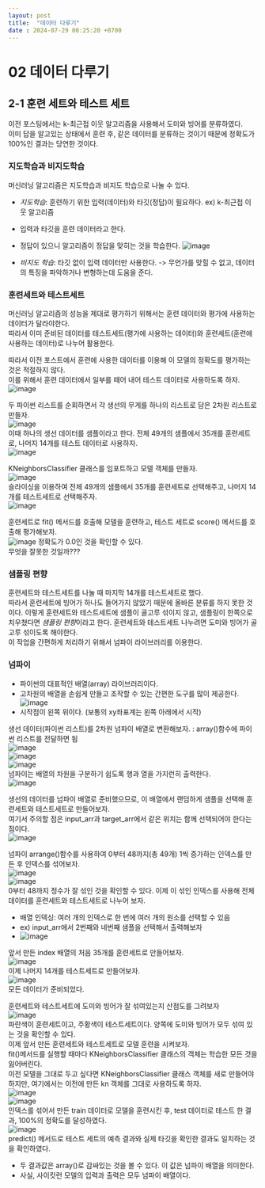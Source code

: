 ```yaml
---
layout: post
title:  "데이터 다루기"
date : 2024-07-29 00:25:20 +0700
---
```


# 02 데이터 다루기
## 2-1 훈련 세트와 테스트 세트

이전 포스팅에서는 k-최근접 이웃 알고리즘을 사용해서 도미와 빙어를 분류하였다.    
이미 답을 알고있는 상태에서 훈련 후, 같은 데이터를 분류하는 것이기 때문에 정확도가 100%인 결과는 당연한 것이다. 

### 지도학습과 비지도학습    
머신러닝 알고리즘은 지도학습과 비지도 학습으로 나눌 수 있다. 
- *지도학습*: 훈련하기 위한 입력(데이터)와 타깃(정답)이 필요하다. ex) k-최근접 이웃 알고리즘
- 입력과 타깃을 훈련 데이터라고 한다.
- 정답이 있으니 알고리즘이 정답을 맞히는 것을 학습한다.
![image](https://github.com/user-attachments/assets/e819ae01-4439-4f4f-a208-0b83cf490d99)    

- *비지도 학습*: 타깃 없이 입력 데이터만 사용한다. -> 무언가를 맞힐 수 없고, 데이터의 특징을 파악하거나 변형하는데 도움을 준다.

### 훈련세트와 테스트세트    
머신러닝 알고리즘의 성능을 제대로 평가하기 위해서는 훈련 데이터와 평가에 사용하는 데이터가 달라야한다.    
따라서 이미 준비된 데이터를 테스트세트(평가에 사용하는 데이터)와 훈련세트(훈련에 사용하는 데이터)로 나누어 활용한다.     

따라서 이전 포스트에서 훈련에 사용한 데이터를 이용해 이 모델의 정확도를 평가하는 것은 적절하지 않다.    
이를 위해서 훈련 데이터에서 일부를 떼어 내어 테스트 데이터로 사용하도록 하자.    
![image](https://github.com/user-attachments/assets/268a3e66-2285-40d5-9f70-d3e1b418cc2d)    

두 파이썬 리스트를 순회하면서 각 생선의 무게를 하나의 리스트로 담은 2차원 리스트로 만들자.     
![image](https://github.com/user-attachments/assets/2e290b63-3cd3-4f01-aa3e-b515045f3f79)    
이때 하나의 생선 데이터를 샘플이라고 한다. 전체 49개의 샘플에서 35개를 훈련세트로, 나머지 14개를 테스트 데이터로 사용하자.     
![image](https://github.com/user-attachments/assets/c2090726-43b7-422b-a75c-d91da524453e)    

KNeighborsClassifier 클래스를 임포트하고 모델 객체를 만들자.      
![image](https://github.com/user-attachments/assets/512d51c5-d6aa-4edf-b0d4-e30b5265edbb)    
슬라이싱을 이용하여 전체 49개의 샘플에서 35개를 훈련세트로 선택해주고, 나머지 14개를 테스트세트로 선택해주자.    
![image](https://github.com/user-attachments/assets/da1eaf5f-ba28-4706-a5e2-983214758efd)     

훈련세트로 fit() 메서드를 호출해 모델을 훈련하고, 테스트 세트로 score() 메서드를 호출해 평가해보자.    
![image](https://github.com/user-attachments/assets/ef94b19a-1671-4e06-9869-1e760bfaca44)
정확도가 0.0인 것을 확인할 수 있다.    
무엇을 잘못한 것일까???

### 샘플링 편향      
훈련세트와 테스트세트를 나눌 때 마지막 14개를 테스트세트로 했다.    
따라서 훈련세트에 빙어가 하나도 들어가지 않았기 때문에 올바른 분류를 하지 못한 것이다. 
이렇게 훈련세트와 테스트세트에 샘플이 골고루 섞이지 않고, 샘플링이 한쪽으로 치우쳤다면 *샘플링 편향*이라고 한다. 
훈련세트와 테스트세트 나누려면 도미와 빙어가 골고루 섞이도록 해야한다.      
이 작업을 간편하게 처리하기 위해서 넘파이 라이브러리를 이용한다.    

### 넘파이    
- 파이썬의 대표적인 배열(array) 라이브러리이다.    
- 고차원의 배열을 손쉽게 만들고 조작할 수 있는 간편한 도구를 많이 제공한다.     
![image](https://github.com/user-attachments/assets/5d554d68-9e4b-45d6-b844-b1a73bb75db0)     
- 시작점이 왼쪽 위이다. (보통의 xy좌표계는 왼쪽 아래에서 시작)

생선 데이터(파이썬 리스트)를 2차원 넘파이 배열로 변환해보자. : array()함수에 파이썬 리스트를 전달하면 됨   
![image](https://github.com/user-attachments/assets/c0ad9ece-7904-47ed-9134-99c4760ff098)     
![image](https://github.com/user-attachments/assets/17155e1a-9a1d-490c-80dd-7403022351e1)      
![image](https://github.com/user-attachments/assets/96760e1a-b53c-40bd-bc4f-48b63536e79f)     
넘파이는 배열의 차원을 구분하기 쉽도록 행과 열을 가지런히 출력한다.     
![image](https://github.com/user-attachments/assets/17a50a1f-a82a-4215-a05e-4587b3dc9659)     

생선의 데이터를 넘파이 배열로 준비했으므로, 이 배열에서 랜덤하게 샘플을 선택해 훈련세트와 테스트세트로 만들어보자.    
여기서 주의할 점은 input_arr과 target_arr에서 같은 위치는 함께 선택되어야 한다는 점이다.     
![image](https://github.com/user-attachments/assets/e6549ff5-6e1d-40d6-9393-7bad27490f01)     

넘파이 arrange()함수를 사용하여 0부터 48까지(총 49개) 1씩 증가하는 인덱스를 만든 후 인덱스를 섞어보자.    
![image](https://github.com/user-attachments/assets/447d84ff-5593-4fa1-a3f9-3461bf0ed1b2)    
![image](https://github.com/user-attachments/assets/267d1315-0184-4031-9468-3d551a8fcd01)    
0부터 48까지 정수가 잘 섞인 것을 확인할 수 있다. 이제 이 섞인 인덱스를 사용해 전체 데이터를 훈련세트와 테스트세트로 나누어 보자.    
- 배열 인덱싱: 여러 개의 인덱스로 한 번에 여러 개의 원소를 선택할 수 있음    
- ex) input_arr에서 2번째와 네번째 샘플을 선택해서 출력해보자    
-  ![image](https://github.com/user-attachments/assets/3748452d-14d7-4d1b-ae3b-77d0b430e4b5)

앞서 만든 index 배열의 처음 35개를 훈련세트로 만들어보자.    
![image](https://github.com/user-attachments/assets/cbe15a8b-0854-45de-999f-30feb03e5d00)    
이제 나머지 14개를 테스트세트로 만들어보자.     
![image](https://github.com/user-attachments/assets/f4d6992b-b320-41ac-8ac5-95b5ace22190)    
모든 데이터가 준비되었다.     

훈련세트와 테스트세트에 도미와 빙어가 잘 섞여있는지 산점도를 그려보자     
![image](https://github.com/user-attachments/assets/e102762f-167b-48c3-b2f1-831a1d65f119)    
파란색이 훈련세트이고, 주황색이 테스트세트이다. 양쪽에 도미와 빙어가 모두 섞여 있는 것을 확인할 수 있다.     
이제 앞서 만든 훈련세트와 테스트세트로 모델 훈련을 시켜보자.    
fit()메서드를 실행할 때마다 KNeighborsClassifier 클래스의 객체는 학습한 모든 것을 잃어버린다.    
이전 모델을 그대로 두고 싶다면 KNeighborsClassifier 클래스 객체를 새로 만들어야하지만, 여기에서는 이전에 만든 kn 객체를 그대로 사용하도록 하자.    
![image](https://github.com/user-attachments/assets/7f532afd-e435-4dcb-a3c8-277c4efed956)    
![image](https://github.com/user-attachments/assets/d73ea03d-79d4-405d-be9d-5947a9575ee2)    
인덱스를 섞어서 만든 train 데이터로 모델을 훈련시킨 후, test 데이터로 테스트 한 결과, 100%의 정확도를 달성하였다.    
![image](https://github.com/user-attachments/assets/d848f8d3-bbdb-4249-9ad3-dced3c5d8b8f)     
predict() 메서드로 테스트 세트의 예측 결과와 실제 타깃을 확인한 결과도 일치하는 것을 확인하였다.   
- 두 결과값은 array()로 감싸있는 것을 볼 수 있다. 이 값은 넘파이 배열을 의미한다.
- 사실, 사이킷런 모델의 입력과 출력은 모두 넘파이 배열이다.    

